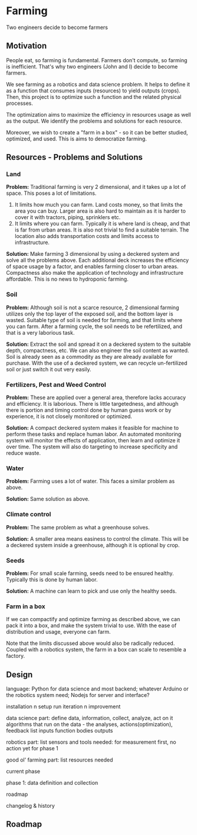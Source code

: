 # Farming
Two engineers decide to become farmers

## Motivation

People eat, so farming is fundamental. Farmers don't compute, so farming is inefficient. That's why two engineers (John and I) decide to become farmers.

We see farming as a robotics and data science problem. It helps to define it as a function that consumes inputs (resources) to yield outputs (crops). Then, this project is to optimize such a function and the related physical processes.

The optimization aims to maximize the efficiency in resources usage as well as the output. We identify the problems and solutions for each resource.

Moreover, we wish to create a "farm in a box" - so it can be better studied, optimized, and used. This is aims to democratize farming.


## Resources - Problems and Solutions

### Land

**Problem:** Traditional farming is very 2 dimensional, and it takes up a lot of space. This poses a lot of limitations.

1. It limits how much you can farm. Land costs money, so that limits the area you can buy. Larger area is also hard to maintain as it is harder to cover it with tractors, piping, sprinklers etc.
2. It limits where you can farm. Typically it is where land is cheap, and that is far from urban areas. It is also not trivial to find a suitable terrain. The location also adds transportation costs and limits access to infrastructure.

**Solution:** Make farming 3 dimensional by using a deckered system and solve all the problems above. Each additional deck increases the efficiency of space usage by a factor, and enables farming closer to urban areas. Compactness also make the application of technology and infrastructure affordable. This is no news to hydroponic farming.


### Soil

**Problem:** Although soil is not a scarce resource, 2 dimensional farming utilizes only the top layer of the exposed soil, and the bottom layer is wasted. Suitable type of soil is needed for farming, and that limits where you can farm. After a farming cycle, the soil needs to be refertilized, and that is a very laborious task.

**Solution:** Extract the soil and spread it on a deckered system to the suitable depth, compactness, etc. We can also engineer the soil content as wanted. Soil is already seen as a commodity as they are already available for purchase. With the use of a deckered system, we can recycle un-fertilized soil or just switch it out very easily.


### Fertilizers, Pest and Weed Control

**Problem:** These are applied over a general area, therefore lacks accuracy and efficiency. It is laborious. There is little targetedness, and although there is portion and timing control done by human guess work or by experience, it is not closely monitored or optimized.

**Solution:** A compact deckered system makes it feasible for machine to perform these tasks and replace human labor. An automated monitoring system will monitor the effects of application, then learn and optimize it over time. The system will also do targeting to increase specificity and reduce waste.


### Water

**Problem:** Farming uses a lot of water. This faces a similar problem as above.

**Solution:** Same solution as above.


### Climate control

**Problem:** The same problem as what a greenhouse solves.

**Solution:** A smaller area means easiness to control the climate. This will be a deckered system inside a greenhouse, although it is optional by crop.


### Seeds

**Problem:** For small scale farming, seeds need to be ensured healthy. Typically this is done by human labor.

**Solution:** A machine can learn to pick and use only the healthy seeds.


### Farm in a box

If we can compactify and optimize farming as described above, we can pack it into a box, and make the system trivial to use. With the ease of distribution and usage, everyone can farm.

Note that the limits discussed above would also be radically reduced. Coupled with a robotics system, the farm in a box can scale to resemble a factory.


## Design

language: Python for data science and most backend; whatever Arduino or the robotics system need; Nodejs for server and interface?

installation n setup
run
iteration n improvement

data science part: 
define data, information, collect, analyze, act on it
algorithms that run on the data - the analyses, actions(optimization), feedback
list inputs
function bodies
outputs

robotics part: 
list sensors and tools needed: for measurement first, no action yet for phase 1

good ol' farming part: 
list resources needed


current phase

phase 1: 
data definition and collection

roadmap

changelog & history

## Roadmap
